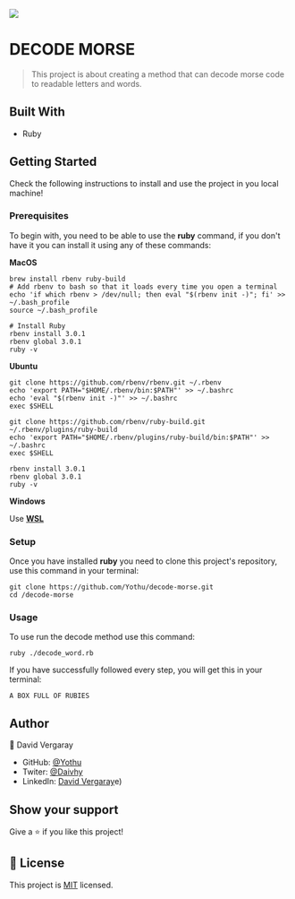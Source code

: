 ![](https://img.shields.io/badge/Microverse-blueviolet)

# DECODE MORSE

> This project is about creating a method that can decode morse code to readable letters and words.


## Built With

- Ruby

## Getting Started

Check the following instructions to install and use the project in you local machine!
### Prerequisites

To begin with, you need to be able to use the **ruby** command, if you don't have it you can install it using any of these commands: 

**MacOS**

```
brew install rbenv ruby-build
# Add rbenv to bash so that it loads every time you open a terminal
echo 'if which rbenv > /dev/null; then eval "$(rbenv init -)"; fi' >> ~/.bash_profile
source ~/.bash_profile

# Install Ruby
rbenv install 3.0.1
rbenv global 3.0.1
ruby -v
```

**Ubuntu**

```
git clone https://github.com/rbenv/rbenv.git ~/.rbenv
echo 'export PATH="$HOME/.rbenv/bin:$PATH"' >> ~/.bashrc
echo 'eval "$(rbenv init -)"' >> ~/.bashrc
exec $SHELL

git clone https://github.com/rbenv/ruby-build.git ~/.rbenv/plugins/ruby-build
echo 'export PATH="$HOME/.rbenv/plugins/ruby-build/bin:$PATH"' >> ~/.bashrc
exec $SHELL

rbenv install 3.0.1
rbenv global 3.0.1
ruby -v
```

**Windows**

Use **[WSL](https://docs.microsoft.com/en-us/windows/wsl/about)**

### Setup

Once you have installed **ruby** you need to clone this project's repository, use this command in your terminal:


```
git clone https://github.com/Yothu/decode-morse.git
cd /decode-morse
```
### Usage

To use run the decode method use this command:

```
ruby ./decode_word.rb
```

If you have successfully followed every step, you will get this in your terminal:

`A BOX FULL OF RUBIES`



## Author

👤 David Vergaray

- GitHub:   [@Yothu](https://github.com/Yothu)
- Twiter:   [@Daivhy](https://twitter.com/Daivhy)
- LinkedIn: [David Vergaray](https://www.linkedin.com/in/david-vergaray-almontes-051a11127/)e)

## Show your support

Give a ⭐️ if you like this project!

## 📝 License

This project is [MIT](./MIT.md) licensed.
